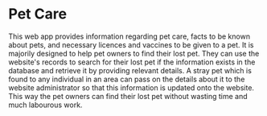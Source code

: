 # Pet Care

This web app provides information regarding pet care, facts to be known about pets, and necessary licences and vaccines to be given to a pet. It is majorily designed to help pet owners to find their lost pet. They can use the website's records to search for their lost pet if the information exists in the database and retrieve it by providing relevant details.
A stray pet which is found to any individual in an area can pass on the
details about it to the website administrator so that this information is updated onto the website. This way the pet owners can find their lost pet without wasting time and much labourous work.
